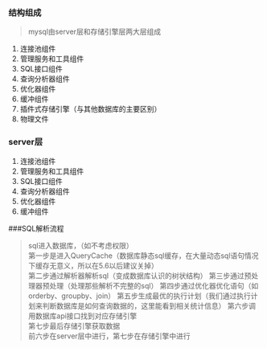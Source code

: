 ### 结构组成
> mysql由server层和存储引擎层两大层组成
1. 连接池组件
2. 管理服务和工具组件
3. SQL接口组件
4. 查询分析器组件
5. 优化器组件
6. 缓冲组件
7. 插件式存储引擎（与其他数据库的主要区别）
8. 物理文件

### server层
1. 连接池组件
2. 管理服务和工具组件
3. SQL接口组件
4. 查询分析器组件
5. 优化器组件
6. 缓冲组件

###SQL解析流程
> sql进入数据库，（如不考虑权限）  
> 第一步是进入QueryCache（数据库静态sql缓存，在大量动态sql语句情况下缓存无意义，所以在5.6以后建议关掉）  
> 第二步通过解析器解析sql（变成数据库认识的树状结构） 
> 第三步通过预处理器预处理（处理那些解析不完整的sql） 
> 第四步通过优化器优化语句（如orderby、groupby、join） 
> 第五步生成最优的执行计划（我们通过执行计划来判断数据库是如何查询数据的，这里能看到相关统计信息） 
> 第六步调用数据库api接口找到对应存储引擎  
> 第七步最后存储引擎获取数据  
> 前六步在server层中进行，第七步在存储引擎中进行  










